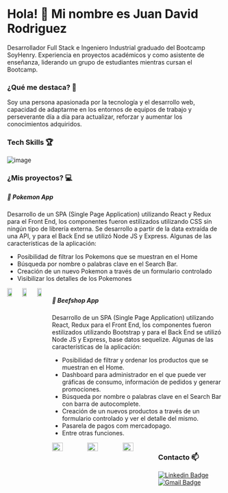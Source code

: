 
# Hola! 👋 Mi nombre es Juan David Rodriguez 

Desarrollador Full Stack e Ingeniero Industrial graduado del Bootcamp SoyHenry. Experiencia en proyectos académicos y como asistente de enseñanza, liderando un grupo de estudiantes mientras cursan el Bootcamp.

### ¿Qué me destaca? 🏅

Soy una persona apasionada por la tecnología y el desarrollo web, capacidad de adaptarme en los entornos de equipos de trabajo y perseverante día a día para actualizar, reforzar y aumentar los conocimientos adquiridos.

### Tech Skills 🏆

![image](https://user-images.githubusercontent.com/87767241/159184740-dc5af015-cbee-4dec-bf27-c380571f51bb.png)

### ¿Mis proyectos? 💻

##### 👾 Pokemon App

Desarrollo de un SPA (Single Page Application) utilizando React y Redux para el Front End, los componentes fueron estilizados utilizando CSS sin ningún tipo de librería externa. Se desarrollo a partir de la data extraída de una API, y para el Back End se utilizó Node JS y Express. Algunas de las características de la aplicación:
- Posibilidad de filtrar los Pokemons que se muestran en el Home
- Búsqueda por nombre o palabras clave en el Search Bar.
- Creación de un nuevo Pokemon a través de un formulario controlado
- Visibilizar los detalles de los Pokemones

<div style="display: flex">
<img width=30.3% src=https://user-images.githubusercontent.com/87767241/159184769-361b8f13-5978-4f0c-993d-1f751722a4b2.png>
  <img width=30.3% src=https://user-images.githubusercontent.com/87767241/159184861-e4e5eab7-e4a3-4763-bc5a-010c15a67215.png>
  <img width=30.3% src=https://user-images.githubusercontent.com/87767241/159184877-9f853ac4-6be9-450e-8a56-45580d6f603d.png>
<div/>
  
  ##### 👾 Beefshop App

Desarrollo de un SPA (Single Page Application) utilizando React, Redux para el Front End, los componentes fueron estilizados utilizando Bootstrap y para el Back End se utilizó Node JS y Express, base datos sequelize. Algunas de las características de la aplicación:
- Posibilidad de filtrar y ordenar los productos que se muestran en el Home.
- Dashboard para administrador en el que puede ver gráficas de consumo, información de pedidos y generar promociones. 
- Búsqueda por nombre o palabras clave en el Search Bar con barra de autocomplete.
- Creación de un nuevos productos a través de un formulario controlado y ver el detalle del mismo.
- Pasarela de pagos com mercadopago.
- Entre otras funciones.  

<div style="display: flex">
<img width=30.3% src=https://user-images.githubusercontent.com/87767241/159184769-361b8f13-5978-4f0c-993d-1f751722a4b2.png>
  <img width=30.3% src=https://user-images.githubusercontent.com/87767241/159184861-e4e5eab7-e4a3-4763-bc5a-010c15a67215.png>
  <img width=30.3% src=https://user-images.githubusercontent.com/87767241/159184877-9f853ac4-6be9-450e-8a56-45580d6f603d.png>
<div/>

### Contacto 📫
[![Linkedin Badge](https://img.shields.io/badge/-LinkedIn-blue?style=flat-square&logo=Linkedin&logoColor=white&link=https://www.linkedin.com/in/juandavidrodriguezlopez/)](https://www.linkedin.com/in/juandavidrodriguezlopez/)
[![Gmail Badge](https://img.shields.io/badge/-Gmail-c14438?style=flat-square&logo=Gmail&logoColor=white&link=mailto:fegll87@gmail.com)](mailto:juandavidasesor@gmail.com)
